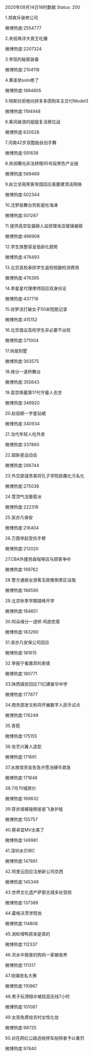 2020年08月14日18时数据
Status: 200

1.郑爽斥装修公司

微博热度:2554777

2.央视再评大胃王吃播

微博热度:2207324

3.李现的秘密装备

微博热度:2104118

4.黄圣依solo绝了

微博热度:1884805

5.特斯拉拒绝向拼多多团购车主交付Model3

微博热度:1194948

6.乘风破浪的姐姐复活换位战

微博热度:620528

7.河南42岁双胞胎自创手舞

微博热度:591639

8.央视曝光非法转租95号段黑色产业链

微博热度:589469

9.赵立坚用黑客帝国回应美要建清洁网络

微博热度:502344

10.沈梦辰舞台剪影是杜海涛

微博热度:501267

11.提供高空坠猫砸人监控理发店玻璃被砸

微博热度:496908

12.学生族整容呈低龄化趋势

微博热度:478493

13.北京高校承担学生返校核酸检测费用

微博热度:476395

14.李星星代理律师回应双身份证

微博热度:437718

15.徐梦洁打破女子50米短跑记录

微博热度:415152

16.北京倡议高校学生非必要不出校

微博热度:371004

17.尚层别墅

微博热度:363575

18.缘分一道桥舞台

微博热度:355643

19.袁崇焕墓第17代守墓人去世

微博热度:349920

20.赵丽颖一字星钻裙

微博热度:340934

21.当代年轻人吃外卖

微博热度:337860

22.超新星运动会

微博热度:286744

23.外交部谴责美将孔子学院妖魔化污名化

微博热度:275038

24.雪顶气泡葡萄冰

微博热度:222318

25.吴亦凡保安

微博热度:216404

26.万茜举起受伤手臂

微博热度:212020

27.CBA外援劳森咖啡店与顾客争吵

微博热度:199762

28.警方通报女游客无故推倒景区设施

微博热度:186590

29.北京秋季学期错峰开学

微博热度:184651

30.阿朵缘分一道桥 鸡皮疙瘩

微博热度:183290

31.吴亦凡安保公司回应

微博热度:181615

32.李振宁看嘉羿的表情

微博热度:180771

33.陕西镇安回应7.1亿建豪华中学

微博热度:177677

34.商务部发文称将开展数字人民币试点

微博热度:176249

35.青菀

微博热度:175155

36.张艺兴翼人造型

微博热度:171691

37.水族馆资金告急许愿池硬币救急

微博热度:171648

38.7月70城房价

微博热度:169832

39.穿衣镜被碰倒爸爸飞身护娃

微博热度:155757

40.蔡卓宜MV太美了

微博热度:149981

41.深圳水贝IBC

微博热度:147661

42.阿里云回应注册新公司京西

微博热度:145349

43.世界文化遗产萨那古城多处受损

微博热度:137389

44.霍格沃茨学院妆

微博热度:114808

45.涡轮增鸭原来是真的

微博热度:112337

46.洪水中救崽的狗妈一家被收养

微博热度:111317

47.琉璃改名大赛

微博热度:110967

48.男子玩滑翔伞被挂高压线7小时

微博热度:101087

49.女孩免费给农村女性化妆

微博热度:98725

50.对在网红公路违规停车拍照者予以重罚

微博热度:97840

